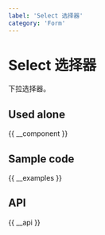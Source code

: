 ```yaml
---
label: 'Select 选择器'
category: 'Form'
---
```


# Select 选择器

下拉选择器。

## Used alone

{{ __component }}

## Sample code

{{ __examples }}

## API

{{ __api }}
